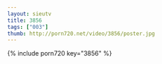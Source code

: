 ```yaml
--- 
layout: sieutv
title: 3856
tags: ["003"]
thumb: http://porn720.net/video/3856/poster.jpg
---
```

{% include porn720 key="3856" %} 
